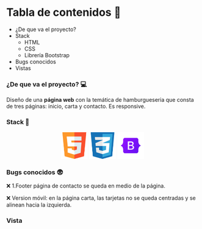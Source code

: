

# Tabla de contenidos :pencil:

- ¿De que va el proyecto?
- Stack
    - HTML
    - CSS
    - Librería Bootstrap
- Bugs conocidos
- Vistas

### ¿De que va el proyecto? :computer:
Diseño de una **página web** con la temática de hamburgueseria que consta de tres páginas: inicio, carta y contacto. Es responsive.

### Stack :wrench:

<p align="center">
<img src="/img/html5.png" alt="html5" width="70" height = "70">
<img src="/img/css.png" alt="html5" width="70" height = "70">
<img src="/img/bootstrap.png" alt="html5" width="70" height = "70">

</p>

### Bugs conocidos :fearful:

:x: 1.Footer página de contacto se queda en medio de
la página.

:x: Version móvil: en la página carta, las tarjetas no se queda
centradas y se alinean hacia la izquierda.

### Vista

 




